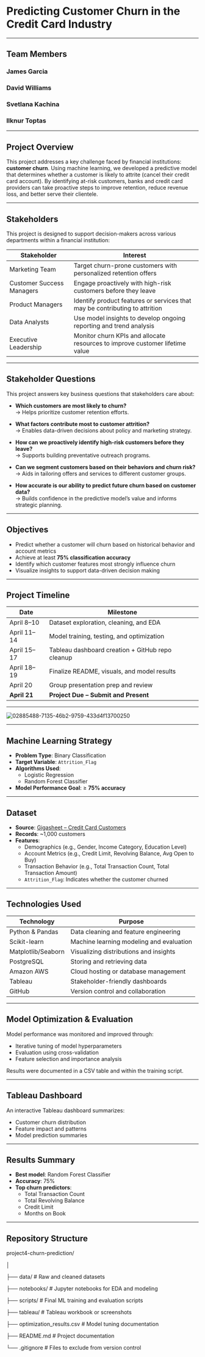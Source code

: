 # Predicting Customer Churn in the Credit Card Industry

---

## Team Members
### James Garcia
### David Williams
### Svetlana Kachina
### Ilknur Toptas

---

## Project Overview
This project addresses a key challenge faced by financial institutions: **customer churn**. Using machine learning, we developed a predictive model that determines whether a customer is likely to attrite (cancel their credit card account). By identifying at-risk customers, banks and credit card providers can take proactive steps to improve retention, reduce revenue loss, and better serve their clientele.

---

## Stakeholders

This project is designed to support decision-makers across various departments within a financial institution:

| **Stakeholder**            | **Interest**                                                                 |
|----------------------------|------------------------------------------------------------------------------|
| Marketing Team             | Target churn-prone customers with personalized retention offers             |
| Customer Success Managers  | Engage proactively with high-risk customers before they leave               |
| Product Managers           | Identify product features or services that may be contributing to attrition |
| Data Analysts              | Use model insights to develop ongoing reporting and trend analysis           |
| Executive Leadership       | Monitor churn KPIs and allocate resources to improve customer lifetime value |

---

## Stakeholder Questions

This project answers key business questions that stakeholders care about:

- **Which customers are most likely to churn?**  
  → Helps prioritize customer retention efforts.

- **What factors contribute most to customer attrition?**  
  → Enables data-driven decisions about policy and marketing strategy.

- **How can we proactively identify high-risk customers before they leave?**  
  → Supports building preventative outreach programs.

- **Can we segment customers based on their behaviors and churn risk?**  
  → Aids in tailoring offers and services to different customer groups.

- **How accurate is our ability to predict future churn based on customer data?**  
  → Builds confidence in the predictive model’s value and informs strategic planning.

---

## Objectives

- Predict whether a customer will churn based on historical behavior and account metrics  
- Achieve at least **75% classification accuracy**  
- Identify which customer features most strongly influence churn  
- Visualize insights to support data-driven decision making  

---

## Project Timeline

| **Date**       | **Milestone**                                      |
|----------------|-----------------------------------------------------|
| April 8–10     | Dataset exploration, cleaning, and EDA             |
| April 11–14    | Model training, testing, and optimization          |
| April 15–17    | Tableau dashboard creation + GitHub repo cleanup   |
| April 18–19    | Finalize README, visuals, and model results        |
| April 20       | Group presentation prep and review                 |
| **April 21**   |  **Project Due – Submit and Present**              |


---


![02885488-7135-46b2-9759-433d4f13700250](https://github.com/user-attachments/assets/6fe0eb84-3d4d-4249-beb1-08f3ee9ec5e7)


---

## Machine Learning Strategy

- **Problem Type**: Binary Classification  
- **Target Variable**: `Attrition_Flag`  
- **Algorithms Used**:
  - Logistic Regression
  - Random Forest Classifier
- **Model Performance Goal**: ≥ **75% accuracy**

---

## Dataset

- **Source**: [Gigasheet – Credit Card Customers](https://app.gigasheet.com/spreadsheet/credit-card-customers/8a7f5cd0_8522_4dd1_ad9d_4efe52507b2b)  
- **Records**: ~1,000 customers  
- **Features**:
  - Demographics (e.g., Gender, Income Category, Education Level)
  - Account Metrics (e.g., Credit Limit, Revolving Balance, Avg Open to Buy)
  - Transaction Behavior (e.g., Total Transaction Count, Total Transaction Amount)
  - `Attrition_Flag`: Indicates whether the customer churned

---

## Technologies Used

| **Technology**      | **Purpose**                                  |
|---------------------|----------------------------------------------|
| Python & Pandas     | Data cleaning and feature engineering        |
| Scikit-learn        | Machine learning modeling and evaluation     |
| Matplotlib/Seaborn  | Visualizing distributions and insights       |
| PostgreSQL          | Storing and retrieving data                  |
| Amazon AWS          | Cloud hosting or database management         |
| Tableau             | Stakeholder-friendly dashboards              |
| GitHub              | Version control and collaboration            |

---

## Model Optimization & Evaluation

Model performance was monitored and improved through:

- Iterative tuning of model hyperparameters  
- Evaluation using cross-validation  
- Feature selection and importance analysis  

Results were documented in a CSV table and within the training script.

---

## Tableau Dashboard

An interactive Tableau dashboard summarizes:

- Customer churn distribution  
- Feature impact and patterns  
- Model prediction summaries  

---

## Results Summary

- **Best model**: Random Forest Classifier  
- **Accuracy**: 75%
- **Top churn predictors**:
  - Total Transaction Count
  - Total Revolving Balance
  - Credit Limit
  - Months on Book

---

## Repository Structure

project4-churn-prediction/

│

├── data/                     # Raw and cleaned datasets

├── notebooks/                # Jupyter notebooks for EDA and modeling

├── scripts/                  # Final ML training and evaluation scripts

├── tableau/                  # Tableau workbook or screenshots

├── optimization_results.csv  # Model tuning documentation

├── README.md                 # Project documentation

└── .gitignore                # Files to exclude from version control



